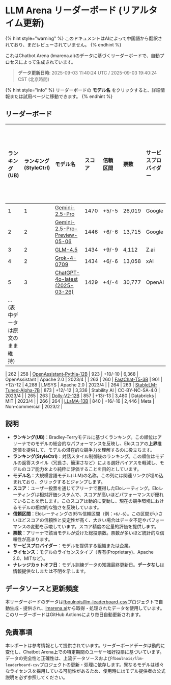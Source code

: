 # LLM Arena リーダーボード (リアルタイム更新)


{% hint style="warning" %}
このドキュメントはAIによって中国語から翻訳されており、まだレビューされていません。
{% endhint %}




これはChatbot Arena (lmarena.ai)のデータに基づくリーダーボードで、自動プロセスによって生成されています。

> **データ更新日時**: 2025-09-03 11:40:24 UTC / 2025-09-03 19:40:24 CST (北京時間)

{% hint style="info" %}
リーダーボードの **モデル名** をクリックすると、詳細情報または試用ページに移動できます。
{% endhint %}

## リーダーボード

| ランキング(UB) | ランキング(StyleCtrl) | モデル名                                                                                                                             | スコア | 信頼区間    | 票数      | サービスプロバイダー            | ライセンス                   | ナレッジカットオフ日 |
|:---|:---|:---|:---|:---|:---|:---|:---|:---|
|        1 |               1 | [Gemini-2.5-Pro](http://aistudio.google.com/app/prompts/new_chat?model=gemini-2.5-pro)                                          | 1470 | +5/-5   | 26,019  | Google                 | Proprietary             | nan      |
|        2 |               2 | [Gemini-2.5-Pro-Preview-05-06](http://aistudio.google.com/app/prompts/new_chat?model=gemini-2.5-pro-preview-05-06)              | 1446 | +6/-6   | 13,715  | Google                 | Proprietary             | nan      |
|        3 |               2 | [GLM-4.5](https://z.ai/blog/glm-4.5)                                                                                            | 1434 | +9/-9   | 4,112   | Z.ai                   | MIT                     | nan      |
|        4 |               2 | [Grok-4-0709](https://docs.x.ai/docs/models/grok-4-0709)                                                                        | 1434 | +6/-6   | 13,058  | xAI                    | Proprietary             | nan      |
|        5 |               3 | [ChatGPT-4o-latest (2025-03-26)](https://x.com/OpenAI/status/1905331956856050135)                                               | 1429 | +4/-4   | 30,777  | OpenAI                 | Proprietary             | nan      |
|... (表中データは原文のまま維持) |


|      262 |             258 | [OpenAssistant-Pythia-12B](https://huggingface.co/OpenAssistant/oasst-sft-4-pythia-12b-epoch-3.5)                               |  923 | +10/-10 | 6,368   | OpenAssistant          | Apache 2.0              | 2023/4   |
|      263 |             260 | [FastChat-T5-3B](https://huggingface.co/lmsys/fastchat-t5-3b-v1.0)                                                              |  901 | +12/-12 | 4,288   | LMSYS                  | Apache 2.0              | 2023/4   |
|      264 |             263 | [StableLM-Tuned-Alpha-7B](https://huggingface.co/stabilityai/stablelm-tuned-alpha-7b)                                           |  873 | +12/-12 | 3,336   | Stability AI           | CC-BY-NC-SA-4.0         | 2023/4   |
|      265 |             263 | [Dolly-V2-12B](https://huggingface.co/databricks/dolly-v2-12b)                                                                  |  857 | +13/-13 | 3,480   | Databricks             | MIT                     | 2023/4   |
|      266 |             264 | [LLaMA-13B](https://arxiv.org/abs/2302.13971)                                                                                   |  840 | +16/-16 | 2,446   | Meta                   | Non-commercial          | 2023/2   |

## 説明

- **ランキング(UB)**：Bradley-Terryモデルに基づくランキング。この順位はアリーナでのモデルの総合的なパフォーマンスを反映し、Eloスコアの**上界**推定値を提供して、モデルの潜在的な競争力を理解するのに役立ちます。
- **ランキング(StyleCtrl)**：対話スタイル制御後のランキング。この順位はモデルの返答スタイル（冗長さ、簡潔さなど）による選好バイアスを軽減し、モデルのコア能力をより純粋に評価することを目的としています。
- **モデル名**：大規模言語モデル(LLM)の名称。この列には関連リンクが埋め込まれており、クリックするとジャンプします。
- **スコア**：ユーザー投票を通じてアリーナで獲得したEloレーティング。Eloレーティングは相対評価システムで、スコアが高いほどパフォーマンスが優れていることを示します。このスコアは動的に変動し、現在の競争環境におけるモデルの相対的な強さを反映しています。
- **信頼区間**：Eloレーティングの95%信頼区間（例：`+6/-6`）。この区間が小さいほどスコアの信頼性と安定性が高く、大きい場合はデータ不足やパフォーマンスの変動を示唆しています。スコア精度の定量的評価を提供します。
- **票数**：アリーナで該当モデルが受けた総投票数。票数が多いほど統計的な信頼性が高まります。
- **サービスプロバイダー**：モデルを提供する組織または企業。
- **ライセンス**：モデルのライセンスタイプ（専有(Proprietary)、Apache 2.0、MITなど）。
- **ナレッジカットオフ日**：モデル訓練データの知識最終更新日。**データなし**は情報提供なしまたは不明を示します。

## データソースと更新頻度

本リーダーボードのデータは[fboulnois/llm-leaderboard-csv](https://github.com/fboulnois/llm-leaderboard-csv)プロジェクトで自動生成・提供され、[lmarena.ai](https://lmarena.ai/)から取得・処理されたデータを使用しています。このリーダーボードはGitHub Actionsにより毎日自動更新されます。

## 免責事項

本レポートは参考情報として提供されています。リーダーボードデータは動的に変化し、Chatbot Arena上での特定期間のユーザー嗜好投票に基づいています。データの完全性と正確性は、上流データソースおよび`fboulnois/llm-leaderboard-csv`プロジェクトの更新・処理に依存します。異なるモデルは様々なライセンスを採用している可能性があるため、使用時にはモデル提供者の公式説明を必ず参照してください。